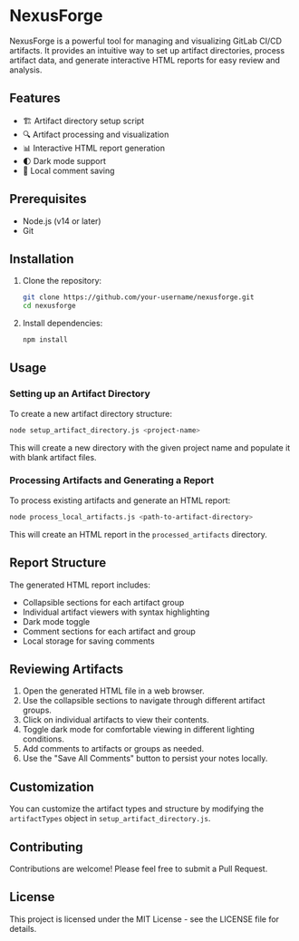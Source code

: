 # NexusForge

NexusForge is a powerful tool for managing and visualizing GitLab CI/CD artifacts. It provides an intuitive way to set up artifact directories, process artifact data, and generate interactive HTML reports for easy review and analysis.

## Features

- 🏗️ Artifact directory setup script
- 🔍 Artifact processing and visualization
- 📊 Interactive HTML report generation
- 🌓 Dark mode support
- 💾 Local comment saving

## Prerequisites

- Node.js (v14 or later)
- Git

## Installation

1. Clone the repository:
   ```bash
   git clone https://github.com/your-username/nexusforge.git
   cd nexusforge
   ```

2. Install dependencies:
   ```bash
   npm install
   ```

## Usage

### Setting up an Artifact Directory

To create a new artifact directory structure:

```bash
node setup_artifact_directory.js <project-name>
```

This will create a new directory with the given project name and populate it with blank artifact files.

### Processing Artifacts and Generating a Report

To process existing artifacts and generate an HTML report:

```bash
node process_local_artifacts.js <path-to-artifact-directory>
```

This will create an HTML report in the `processed_artifacts` directory.

## Report Structure

The generated HTML report includes:

- Collapsible sections for each artifact group
- Individual artifact viewers with syntax highlighting
- Dark mode toggle
- Comment sections for each artifact and group
- Local storage for saving comments

## Reviewing Artifacts

1. Open the generated HTML file in a web browser.
2. Use the collapsible sections to navigate through different artifact groups.
3. Click on individual artifacts to view their contents.
4. Toggle dark mode for comfortable viewing in different lighting conditions.
5. Add comments to artifacts or groups as needed.
6. Use the "Save All Comments" button to persist your notes locally.

## Customization

You can customize the artifact types and structure by modifying the `artifactTypes` object in `setup_artifact_directory.js`.

## Contributing

Contributions are welcome! Please feel free to submit a Pull Request.

## License

This project is licensed under the MIT License - see the LICENSE file for details.

